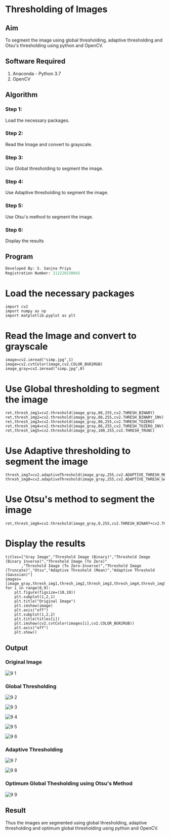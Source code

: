 # Thresholding of Images
## Aim
To segment the image using global thresholding, adaptive thresholding and Otsu's thresholding using python and OpenCV.

## Software Required
1. Anaconda - Python 3.7
2. OpenCV

## Algorithm

### Step 1:
Load the necessary packages.

### Step 2:
Read the Image and convert to grayscale.

### Step 3:
Use Global thresholding to segment the image.

### Step 4:
Use Adaptive thresholding to segment the image.

### Step 5:
Use Otsu's method to segment the image.

### Step 6:
Display the results

## Program

```python
Developed By: S. Sanjna Priya
Registration Number: 212220230043
```

# Load the necessary packages
```
import cv2
import numpy as np
import matplotlib.pyplot as plt
```
# Read the Image and convert to grayscale
 ```
image=cv2.imread("simp.jpg",1)
image=cv2.cvtColor(image,cv2.COLOR_BGR2RGB)
image_gray=cv2.imread("simp.jpg",0)
```

# Use Global thresholding to segment the image
```
ret,thresh_img1=cv2.threshold(image_gray,86,255,cv2.THRESH_BINARY)
ret,thresh_img2=cv2.threshold(image_gray,86,255,cv2.THRESH_BINARY_INV)
ret,thresh_img3=cv2.threshold(image_gray,86,255,cv2.THRESH_TOZERO)
ret,thresh_img4=cv2.threshold(image_gray,86,255,cv2.THRESH_TOZERO_INV)
ret,thresh_img5=cv2.threshold(image_gray,100,255,cv2.THRESH_TRUNC)
```

# Use Adaptive thresholding to segment the image
```
thresh_img7=cv2.adaptiveThreshold(image_gray,255,cv2.ADAPTIVE_THRESH_MEAN_C,cv2.THRESH_BINARY,11,2)
thresh_img8=cv2.adaptiveThreshold(image_gray,255,cv2.ADAPTIVE_THRESH_GAUSSIAN_C,cv2.THRESH_BINARY,11,2)
```

# Use Otsu's method to segment the image 
```
ret,thresh_img6=cv2.threshold(image_gray,0,255,cv2.THRESH_BINARY+cv2.THRESH_OTSU)
```

# Display the results
```
titles=["Gray Image","Threshold Image (Binary)","Threshold Image (Binary Inverse)","Threshold Image (To Zero)"
       ,"Threshold Image (To Zero-Inverse)","Threshold Image (Truncate)","Otsu","Adaptive Threshold (Mean)","Adaptive Threshold (Gaussian)"]
images=[image_gray,thresh_img1,thresh_img2,thresh_img3,thresh_img4,thresh_img5,thresh_img6,thresh_img7,thresh_img8]
for i in range(0,9):
    plt.figure(figsize=(10,10))
    plt.subplot(1,2,1)
    plt.title("Original Image")
    plt.imshow(image)
    plt.axis("off")
    plt.subplot(1,2,2)
    plt.title(titles[i])
    plt.imshow(cv2.cvtColor(images[i],cv2.COLOR_BGR2RGB))
    plt.axis("off")
    plt.show()
```

## Output

### Original Image

![9 1](https://user-images.githubusercontent.com/75234965/169637883-815d3b10-781d-4097-ae22-108be0dd8e38.PNG)

### Global Thresholding

![9 2](https://user-images.githubusercontent.com/75234965/169637950-8b58f0e2-7ba8-4287-bc6d-ab4751a8f031.PNG)

![9 3](https://user-images.githubusercontent.com/75234965/169637954-cbfa1108-dacb-464b-866c-2ca7eb4b9414.PNG)

![9 4](https://user-images.githubusercontent.com/75234965/169637959-6912c0ea-dd6a-4d28-bfcf-9b083115d04d.PNG)

![9 5](https://user-images.githubusercontent.com/75234965/169637962-8db88786-1b2c-414b-8410-e0781669b394.PNG)

![9 6](https://user-images.githubusercontent.com/75234965/169637966-c10cc043-12a8-4289-8cb4-61bad226f90b.PNG)

### Adaptive Thresholding

![9 7](https://user-images.githubusercontent.com/75234965/169638010-f32740a0-bce7-4523-b757-3604c7dde1e4.PNG)

![9 8](https://user-images.githubusercontent.com/75234965/169638015-c1603c2e-fa5b-4342-a1cc-42c2af7d159b.PNG)

### Optimum Global Thesholding using Otsu's Method

![9 9](https://user-images.githubusercontent.com/75234965/169638039-363d29f7-d906-46ca-ba16-732009cb57b1.PNG)

## Result
Thus the images are segmented using global thresholding, adaptive thresholding and optimum global thresholding using python and OpenCV.

